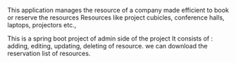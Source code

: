 This application manages the resource of a company made efficient to book or reserve the resources 
Resources like project cubicles, conference halls, laptops, projectors etc.,

This is a spring boot project of admin side of the project 
It consists of :
          adding, editing, updating, deleting of resource.
          we can download the reservation list of resources.
